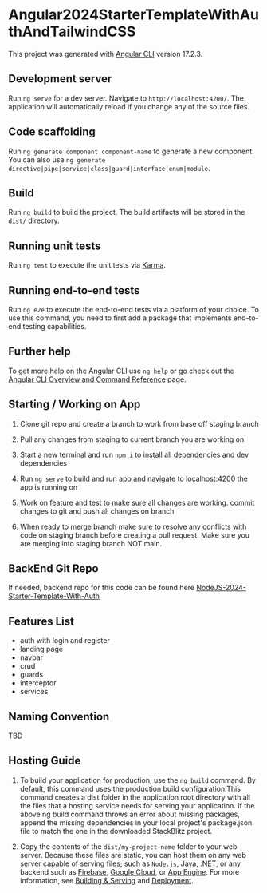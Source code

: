 # Angular2024StarterTemplateWithAuthAndTailwindCSS

This project was generated with [Angular CLI](https://github.com/angular/angular-cli) version 17.2.3.

## Development server

Run `ng serve` for a dev server. Navigate to `http://localhost:4200/`. The application will automatically reload if you change any of the source files.

## Code scaffolding

Run `ng generate component component-name` to generate a new component. You can also use `ng generate directive|pipe|service|class|guard|interface|enum|module`.

## Build

Run `ng build` to build the project. The build artifacts will be stored in the `dist/` directory.

## Running unit tests

Run `ng test` to execute the unit tests via [Karma](https://karma-runner.github.io).

## Running end-to-end tests

Run `ng e2e` to execute the end-to-end tests via a platform of your choice. To use this command, you need to first add a package that implements end-to-end testing capabilities.

## Further help

To get more help on the Angular CLI use `ng help` or go check out the [Angular CLI Overview and Command Reference](https://angular.io/cli) page.

## Starting / Working on App

1. Clone git repo and create a branch to work from base off staging branch

2. Pull any changes from staging to current branch you are working on

3. Start a new terminal and run `npm i` to install all dependencies and dev dependencies

4. Run `ng serve` to build and run app and navigate to localhost:4200 the app is running on

5. Work on feature and test to make sure all changes are working. commit changes to git and push all changes on branch

6. When ready to merge branch make sure to resolve any conflicts with code on staging branch before creating a pull request. Make sure you are merging into staging branch NOT main.

## BackEnd Git Repo

If needed, backend repo for this code can be found here [NodeJS-2024-Starter-Template-With-Auth](https://github.com/WilderDev/NodeJS-2024-Starter-Template-With-Auth)

## Features List

-   auth with login and register
-   landing page
-   navbar
-   crud
-   guards
-   interceptor
-   services

## Naming Convention

TBD

## Hosting Guide

1. To build your application for production, use the `ng build` command. By default, this command uses the production build configuration.This command creates a dist folder in the application root directory with all the files that a hosting service needs for serving your application.
   If the above ng build command throws an error about missing packages, append the missing dependencies in your local project's package.json file to match the one in the downloaded StackBlitz project.

2. Copy the contents of the `dist/my-project-name` folder to your web server. Because these files are static, you can host them on any web server capable of serving files; such as `Node.js`, Java, .NET, or any backend such as [Firebase](https://firebase.google.com/docs/hosting), [Google Cloud](https://cloud.google.com/solutions/web-hosting), or [App Engine](https://cloud.google.com/appengine/docs/standard/hosting-a-static-website). For more information, see [Building & Serving](https://angular.io/guide/build) and [Deployment](https://angular.io/guide/deployment).
